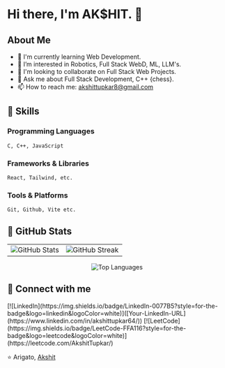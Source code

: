 # Hi there, I'm AK$HIT. 👋

## About Me
- 🌱 I'm currently learning Web Development.
- 👯 I’m interested in Robotics, Full Stack WebD, ML, LLM's.
- 🤝 I'm looking to collaborate on Full Stack Web Projects.
- 💬 Ask me about Full Stack Development, C++ {chess}.
- 📫 How to reach me: akshittupkar8@gmail.com

## 🚀 Skills
### Programming Languages
```
C, C++, JavaScript
```

### Frameworks & Libraries
```
React, Tailwind, etc.
```

### Tools & Platforms
```
Git, Github, Vite etc.
```

## 🚀 GitHub Stats

<table>
  <tr>
    <td>
      <img src="https://github-readme-stats.vercel.app/api?username=hangingpawn64&show_icons=true&theme=tokyonight" alt="GitHub Stats">
    </td>
    <td>
      <img src="https://streak-stats.demolab.com?user=hangingpawn64&theme=tokyonight&border_radius=4.5" alt="GitHub Streak">
    </td>
  </tr>
</table>

<p align="center">
   <img src="https://github-readme-stats.vercel.app/api/top-langs/?username=hangingpawn64&layout=compact&theme=tokyonight" alt="Top Languages">
</p>



## 🔗 Connect with me
<a target="_blank">
[![LinkedIn](https://img.shields.io/badge/LinkedIn-0077B5?style=for-the-badge&logo=linkedin&logoColor=white)]([Your-LinkedIn-URL](https://www.linkedin.com/in/akshittupkar64/))
[![LeetCode](https://img.shields.io/badge/LeetCode-FFA116?style=for-the-badge&logo=leetcode&logoColor=white)](https://leetcode.com/AkshitTupkar/)
</a>


⭐️ Arigato, [Akshit](https://github.com/hangingpawn64)
